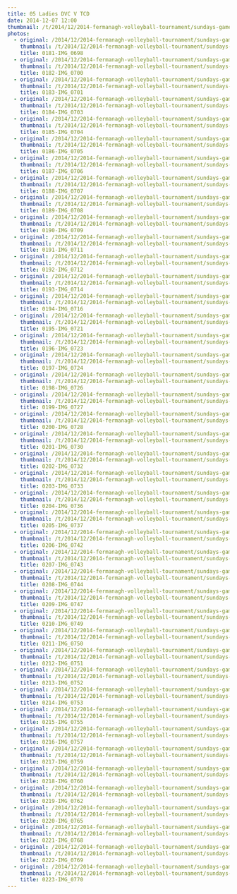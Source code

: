 ```yaml
---
title: 05 Ladies DVC V TCD
date: 2014-12-07 12:00
thumbnail: /t/2014/12/2014-fermanagh-volleyball-tournament/sundays-games/05-ladies-DVC-TCD/0181-img_0698.jpg
photos:
  - original: /2014/12/2014-fermanagh-volleyball-tournament/sundays-games/05-ladies-DVC-TCD/0181-img_0698.jpg
    thumbnail: /t/2014/12/2014-fermanagh-volleyball-tournament/sundays-games/05-ladies-DVC-TCD/0181-img_0698.jpg
    title: 0181-IMG_0698
  - original: /2014/12/2014-fermanagh-volleyball-tournament/sundays-games/05-ladies-DVC-TCD/0182-img_0700.jpg
    thumbnail: /t/2014/12/2014-fermanagh-volleyball-tournament/sundays-games/05-ladies-DVC-TCD/0182-img_0700.jpg
    title: 0182-IMG_0700
  - original: /2014/12/2014-fermanagh-volleyball-tournament/sundays-games/05-ladies-DVC-TCD/0183-img_0701.jpg
    thumbnail: /t/2014/12/2014-fermanagh-volleyball-tournament/sundays-games/05-ladies-DVC-TCD/0183-img_0701.jpg
    title: 0183-IMG_0701
  - original: /2014/12/2014-fermanagh-volleyball-tournament/sundays-games/05-ladies-DVC-TCD/0184-img_0703.jpg
    thumbnail: /t/2014/12/2014-fermanagh-volleyball-tournament/sundays-games/05-ladies-DVC-TCD/0184-img_0703.jpg
    title: 0184-IMG_0703
  - original: /2014/12/2014-fermanagh-volleyball-tournament/sundays-games/05-ladies-DVC-TCD/0185-img_0704.jpg
    thumbnail: /t/2014/12/2014-fermanagh-volleyball-tournament/sundays-games/05-ladies-DVC-TCD/0185-img_0704.jpg
    title: 0185-IMG_0704
  - original: /2014/12/2014-fermanagh-volleyball-tournament/sundays-games/05-ladies-DVC-TCD/0186-img_0705.jpg
    thumbnail: /t/2014/12/2014-fermanagh-volleyball-tournament/sundays-games/05-ladies-DVC-TCD/0186-img_0705.jpg
    title: 0186-IMG_0705
  - original: /2014/12/2014-fermanagh-volleyball-tournament/sundays-games/05-ladies-DVC-TCD/0187-img_0706.jpg
    thumbnail: /t/2014/12/2014-fermanagh-volleyball-tournament/sundays-games/05-ladies-DVC-TCD/0187-img_0706.jpg
    title: 0187-IMG_0706
  - original: /2014/12/2014-fermanagh-volleyball-tournament/sundays-games/05-ladies-DVC-TCD/0188-img_0707.jpg
    thumbnail: /t/2014/12/2014-fermanagh-volleyball-tournament/sundays-games/05-ladies-DVC-TCD/0188-img_0707.jpg
    title: 0188-IMG_0707
  - original: /2014/12/2014-fermanagh-volleyball-tournament/sundays-games/05-ladies-DVC-TCD/0189-img_0708.jpg
    thumbnail: /t/2014/12/2014-fermanagh-volleyball-tournament/sundays-games/05-ladies-DVC-TCD/0189-img_0708.jpg
    title: 0189-IMG_0708
  - original: /2014/12/2014-fermanagh-volleyball-tournament/sundays-games/05-ladies-DVC-TCD/0190-img_0709.jpg
    thumbnail: /t/2014/12/2014-fermanagh-volleyball-tournament/sundays-games/05-ladies-DVC-TCD/0190-img_0709.jpg
    title: 0190-IMG_0709
  - original: /2014/12/2014-fermanagh-volleyball-tournament/sundays-games/05-ladies-DVC-TCD/0191-img_0711.jpg
    thumbnail: /t/2014/12/2014-fermanagh-volleyball-tournament/sundays-games/05-ladies-DVC-TCD/0191-img_0711.jpg
    title: 0191-IMG_0711
  - original: /2014/12/2014-fermanagh-volleyball-tournament/sundays-games/05-ladies-DVC-TCD/0192-img_0712.jpg
    thumbnail: /t/2014/12/2014-fermanagh-volleyball-tournament/sundays-games/05-ladies-DVC-TCD/0192-img_0712.jpg
    title: 0192-IMG_0712
  - original: /2014/12/2014-fermanagh-volleyball-tournament/sundays-games/05-ladies-DVC-TCD/0193-img_0714.jpg
    thumbnail: /t/2014/12/2014-fermanagh-volleyball-tournament/sundays-games/05-ladies-DVC-TCD/0193-img_0714.jpg
    title: 0193-IMG_0714
  - original: /2014/12/2014-fermanagh-volleyball-tournament/sundays-games/05-ladies-DVC-TCD/0194-img_0716.jpg
    thumbnail: /t/2014/12/2014-fermanagh-volleyball-tournament/sundays-games/05-ladies-DVC-TCD/0194-img_0716.jpg
    title: 0194-IMG_0716
  - original: /2014/12/2014-fermanagh-volleyball-tournament/sundays-games/05-ladies-DVC-TCD/0195-img_0721.jpg
    thumbnail: /t/2014/12/2014-fermanagh-volleyball-tournament/sundays-games/05-ladies-DVC-TCD/0195-img_0721.jpg
    title: 0195-IMG_0721
  - original: /2014/12/2014-fermanagh-volleyball-tournament/sundays-games/05-ladies-DVC-TCD/0196-img_0723.jpg
    thumbnail: /t/2014/12/2014-fermanagh-volleyball-tournament/sundays-games/05-ladies-DVC-TCD/0196-img_0723.jpg
    title: 0196-IMG_0723
  - original: /2014/12/2014-fermanagh-volleyball-tournament/sundays-games/05-ladies-DVC-TCD/0197-img_0724.jpg
    thumbnail: /t/2014/12/2014-fermanagh-volleyball-tournament/sundays-games/05-ladies-DVC-TCD/0197-img_0724.jpg
    title: 0197-IMG_0724
  - original: /2014/12/2014-fermanagh-volleyball-tournament/sundays-games/05-ladies-DVC-TCD/0198-img_0726.jpg
    thumbnail: /t/2014/12/2014-fermanagh-volleyball-tournament/sundays-games/05-ladies-DVC-TCD/0198-img_0726.jpg
    title: 0198-IMG_0726
  - original: /2014/12/2014-fermanagh-volleyball-tournament/sundays-games/05-ladies-DVC-TCD/0199-img_0727.jpg
    thumbnail: /t/2014/12/2014-fermanagh-volleyball-tournament/sundays-games/05-ladies-DVC-TCD/0199-img_0727.jpg
    title: 0199-IMG_0727
  - original: /2014/12/2014-fermanagh-volleyball-tournament/sundays-games/05-ladies-DVC-TCD/0200-img_0728.jpg
    thumbnail: /t/2014/12/2014-fermanagh-volleyball-tournament/sundays-games/05-ladies-DVC-TCD/0200-img_0728.jpg
    title: 0200-IMG_0728
  - original: /2014/12/2014-fermanagh-volleyball-tournament/sundays-games/05-ladies-DVC-TCD/0201-img_0730.jpg
    thumbnail: /t/2014/12/2014-fermanagh-volleyball-tournament/sundays-games/05-ladies-DVC-TCD/0201-img_0730.jpg
    title: 0201-IMG_0730
  - original: /2014/12/2014-fermanagh-volleyball-tournament/sundays-games/05-ladies-DVC-TCD/0202-img_0732.jpg
    thumbnail: /t/2014/12/2014-fermanagh-volleyball-tournament/sundays-games/05-ladies-DVC-TCD/0202-img_0732.jpg
    title: 0202-IMG_0732
  - original: /2014/12/2014-fermanagh-volleyball-tournament/sundays-games/05-ladies-DVC-TCD/0203-img_0733.jpg
    thumbnail: /t/2014/12/2014-fermanagh-volleyball-tournament/sundays-games/05-ladies-DVC-TCD/0203-img_0733.jpg
    title: 0203-IMG_0733
  - original: /2014/12/2014-fermanagh-volleyball-tournament/sundays-games/05-ladies-DVC-TCD/0204-img_0736.jpg
    thumbnail: /t/2014/12/2014-fermanagh-volleyball-tournament/sundays-games/05-ladies-DVC-TCD/0204-img_0736.jpg
    title: 0204-IMG_0736
  - original: /2014/12/2014-fermanagh-volleyball-tournament/sundays-games/05-ladies-DVC-TCD/0205-img_0737.jpg
    thumbnail: /t/2014/12/2014-fermanagh-volleyball-tournament/sundays-games/05-ladies-DVC-TCD/0205-img_0737.jpg
    title: 0205-IMG_0737
  - original: /2014/12/2014-fermanagh-volleyball-tournament/sundays-games/05-ladies-DVC-TCD/0206-img_0742.jpg
    thumbnail: /t/2014/12/2014-fermanagh-volleyball-tournament/sundays-games/05-ladies-DVC-TCD/0206-img_0742.jpg
    title: 0206-IMG_0742
  - original: /2014/12/2014-fermanagh-volleyball-tournament/sundays-games/05-ladies-DVC-TCD/0207-img_0743.jpg
    thumbnail: /t/2014/12/2014-fermanagh-volleyball-tournament/sundays-games/05-ladies-DVC-TCD/0207-img_0743.jpg
    title: 0207-IMG_0743
  - original: /2014/12/2014-fermanagh-volleyball-tournament/sundays-games/05-ladies-DVC-TCD/0208-img_0744.jpg
    thumbnail: /t/2014/12/2014-fermanagh-volleyball-tournament/sundays-games/05-ladies-DVC-TCD/0208-img_0744.jpg
    title: 0208-IMG_0744
  - original: /2014/12/2014-fermanagh-volleyball-tournament/sundays-games/05-ladies-DVC-TCD/0209-img_0747.jpg
    thumbnail: /t/2014/12/2014-fermanagh-volleyball-tournament/sundays-games/05-ladies-DVC-TCD/0209-img_0747.jpg
    title: 0209-IMG_0747
  - original: /2014/12/2014-fermanagh-volleyball-tournament/sundays-games/05-ladies-DVC-TCD/0210-img_0749.jpg
    thumbnail: /t/2014/12/2014-fermanagh-volleyball-tournament/sundays-games/05-ladies-DVC-TCD/0210-img_0749.jpg
    title: 0210-IMG_0749
  - original: /2014/12/2014-fermanagh-volleyball-tournament/sundays-games/05-ladies-DVC-TCD/0211-img_0750.jpg
    thumbnail: /t/2014/12/2014-fermanagh-volleyball-tournament/sundays-games/05-ladies-DVC-TCD/0211-img_0750.jpg
    title: 0211-IMG_0750
  - original: /2014/12/2014-fermanagh-volleyball-tournament/sundays-games/05-ladies-DVC-TCD/0212-img_0751.jpg
    thumbnail: /t/2014/12/2014-fermanagh-volleyball-tournament/sundays-games/05-ladies-DVC-TCD/0212-img_0751.jpg
    title: 0212-IMG_0751
  - original: /2014/12/2014-fermanagh-volleyball-tournament/sundays-games/05-ladies-DVC-TCD/0213-img_0752.jpg
    thumbnail: /t/2014/12/2014-fermanagh-volleyball-tournament/sundays-games/05-ladies-DVC-TCD/0213-img_0752.jpg
    title: 0213-IMG_0752
  - original: /2014/12/2014-fermanagh-volleyball-tournament/sundays-games/05-ladies-DVC-TCD/0214-img_0753.jpg
    thumbnail: /t/2014/12/2014-fermanagh-volleyball-tournament/sundays-games/05-ladies-DVC-TCD/0214-img_0753.jpg
    title: 0214-IMG_0753
  - original: /2014/12/2014-fermanagh-volleyball-tournament/sundays-games/05-ladies-DVC-TCD/0215-img_0755.jpg
    thumbnail: /t/2014/12/2014-fermanagh-volleyball-tournament/sundays-games/05-ladies-DVC-TCD/0215-img_0755.jpg
    title: 0215-IMG_0755
  - original: /2014/12/2014-fermanagh-volleyball-tournament/sundays-games/05-ladies-DVC-TCD/0216-img_0757.jpg
    thumbnail: /t/2014/12/2014-fermanagh-volleyball-tournament/sundays-games/05-ladies-DVC-TCD/0216-img_0757.jpg
    title: 0216-IMG_0757
  - original: /2014/12/2014-fermanagh-volleyball-tournament/sundays-games/05-ladies-DVC-TCD/0217-img_0759.jpg
    thumbnail: /t/2014/12/2014-fermanagh-volleyball-tournament/sundays-games/05-ladies-DVC-TCD/0217-img_0759.jpg
    title: 0217-IMG_0759
  - original: /2014/12/2014-fermanagh-volleyball-tournament/sundays-games/05-ladies-DVC-TCD/0218-img_0760.jpg
    thumbnail: /t/2014/12/2014-fermanagh-volleyball-tournament/sundays-games/05-ladies-DVC-TCD/0218-img_0760.jpg
    title: 0218-IMG_0760
  - original: /2014/12/2014-fermanagh-volleyball-tournament/sundays-games/05-ladies-DVC-TCD/0219-img_0762.jpg
    thumbnail: /t/2014/12/2014-fermanagh-volleyball-tournament/sundays-games/05-ladies-DVC-TCD/0219-img_0762.jpg
    title: 0219-IMG_0762
  - original: /2014/12/2014-fermanagh-volleyball-tournament/sundays-games/05-ladies-DVC-TCD/0220-img_0765.jpg
    thumbnail: /t/2014/12/2014-fermanagh-volleyball-tournament/sundays-games/05-ladies-DVC-TCD/0220-img_0765.jpg
    title: 0220-IMG_0765
  - original: /2014/12/2014-fermanagh-volleyball-tournament/sundays-games/05-ladies-DVC-TCD/0221-img_0768.jpg
    thumbnail: /t/2014/12/2014-fermanagh-volleyball-tournament/sundays-games/05-ladies-DVC-TCD/0221-img_0768.jpg
    title: 0221-IMG_0768
  - original: /2014/12/2014-fermanagh-volleyball-tournament/sundays-games/05-ladies-DVC-TCD/0222-img_0769.jpg
    thumbnail: /t/2014/12/2014-fermanagh-volleyball-tournament/sundays-games/05-ladies-DVC-TCD/0222-img_0769.jpg
    title: 0222-IMG_0769
  - original: /2014/12/2014-fermanagh-volleyball-tournament/sundays-games/05-ladies-DVC-TCD/0223-img_0770.jpg
    thumbnail: /t/2014/12/2014-fermanagh-volleyball-tournament/sundays-games/05-ladies-DVC-TCD/0223-img_0770.jpg
    title: 0223-IMG_0770
---
```

